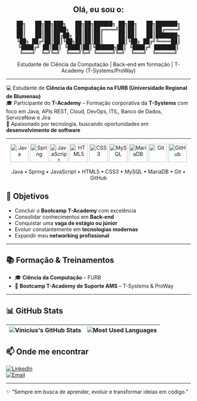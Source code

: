 <h2 align="center">Olá, eu sou o:</h2>

<div align="center">
<pre>
██╗   ██╗██╗███╗   ██╗██╗██████╗ ██╗██╗   ██╗███████╗
██║   ██║██║████╗  ██║██║██╔════╝██║██║   ██║██╔════╝
██║   ██║██║██╔██╗ ██║██║██║     ██║██║   ██║███████╗
╚██╗ ██╔╝██║██║╚██╗██║██║██║     ██║╚██╗ ██╔╝╚════██║
╚████╔╝ ██║██║ ╚████║██║╚██████╗██║ ╚████╔╝ ███████║
╚═══╝  ╚═╝╚═╝  ╚═══╝╚═╝ ╚═════╝╚═╝  ╚═══╝  ╚══════╝
</pre>
  Estudante de Ciência da Computação | Back-end em formação | T-Academy (T-Systems/ProWay)
</div>

---

💻 Estudante de **Ciência da Computação na FURB (Universidade Regional de Blumenau)**  
🎓 Participante do **T-Academy** – Formação corporativa da **T-Systems** com foco em Java, APIs REST, Cloud, DevOps, ITIL, Banco de Dados, ServiceNow e Jira  
🚀 Apaixonado por tecnologia, buscando oportunidades em **desenvolvimento de software**  

---


<p align="center">
  <!-- Linguagens e Frameworks -->
  <img src="https://cdn.jsdelivr.net/gh/devicons/devicon/icons/java/java-original.svg" alt="Java" width="50" height="50"/>
  <img src="https://cdn.jsdelivr.net/gh/devicons/devicon/icons/spring/spring-original.svg" alt="Spring" width="50" height="50"/>
  <img src="https://cdn.jsdelivr.net/gh/devicons/devicon/icons/javascript/javascript-original.svg" alt="JavaScript" width="50" height="50"/>
  <img src="https://cdn.jsdelivr.net/gh/devicons/devicon/icons/html5/html5-original.svg" alt="HTML5" width="50" height="50"/>
  <img src="https://cdn.jsdelivr.net/gh/devicons/devicon/icons/css3/css3-original.svg" alt="CSS3" width="50" height="50"/>

  <!-- Banco de Dados -->
  <img src="https://cdn.jsdelivr.net/gh/devicons/devicon/icons/mysql/mysql-original.svg" alt="MySQL" width="50" height="50"/>
  <img src="https://cdn.jsdelivr.net/gh/devicons/devicon/icons/mariadb/mariadb-original.svg" alt="MariaDB" width="50" height="50"/>

  <!-- Ferramentas -->
  <img src="https://cdn.jsdelivr.net/gh/devicons/devicon/icons/git/git-original.svg" alt="Git" width="50" height="50"/>
  <img src="https://cdn.jsdelivr.net/gh/devicons/devicon/icons/github/github-original.svg" alt="GitHub" width="50" height="50"/>
</p>

<p align="center">
  Java • Spring • JavaScript • HTML5 • CSS3 • MySQL • MariaDB • Git • GitHub
</p>


## 🎯 Objetivos
- Concluir o **Bootcamp T-Academy** com excelência  
- Consolidar conhecimentos em **Back-end**  
- Conquistar uma **vaga de estágio ou júnior**  
- Evoluir constantemente em **tecnologias modernas**  
- Expandir meu **networking profissional**  

---

## 📚 Formação & Treinamentos
- 🎓 **Ciência da Computação** – FURB  
- 🏫 **Bootcamp T-Academy de Suporte AMS** – T-Systems & ProWay  





---

## 📊 GitHub Stats

| ![Vinicius's GitHub Stats](https://github-readme-stats.vercel.app/api?username=ViniciusStropoli&show_icons=true&theme=radical) | ![Most Used Languages](https://github-readme-stats.vercel.app/api/top-langs/?username=ViniciusStropoli&layout=compact&theme=radical) |
|---|---|

## 📫 Onde me encontrar
[![LinkedIn](https://img.shields.io/badge/LinkedIn-blue?style=for-the-badge&logo=linkedin&logoColor=white)](https://www.linkedin.com/in/vinicius-stropoli-de-paula-4b9666352/)  
[![Email](https://img.shields.io/badge/Email-D14836?style=for-the-badge&logo=gmail&logoColor=white)](mailto:vini.stropoli@gmail.com)  

---

✨ “Sempre em busca de aprender, evoluir e transformar ideias em código.”  
